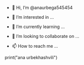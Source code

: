 - 👋 Hi, I’m @anaurbega545454
- 👀 I’m interested in ...


- 🌱 I’m currently learning ...
- 💞️ I’m looking to collaborate on ...
- 📫 How to reach me ...

<!---
anaurbega545454/anaurbega545454 is a ✨ special ✨ repository because its `README.md` (this file) appears on your GitHub profile.
You can click the Preview link to take a look at your changes.
--->
print("ana urbekhashvili")
